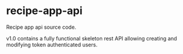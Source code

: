 # recipe-app-api
Recipe app api source code.

v1.0 contains a fully functional skeleton rest API allowing creating and modifying token authenticated users.
